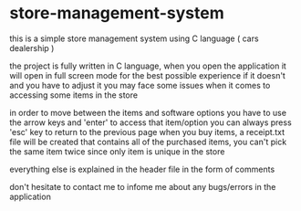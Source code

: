 # store-management-system
this is a simple store management system using C language ( cars dealership )

the project is fully written in C language, when you open the application it will open in full screen mode for the best possible experience
if it doesn't and you have to adjust it you may face some issues when it comes to accessing some items in the store

in order to move between the items and software options you have to use the arrow keys and 'enter' to access that item/option
you can always press 'esc' key to return to the previous page
when you buy items, a receipt.txt file will be created that contains all of the purchased items, you can't pick the same item twice since only 
item is unique in the store

everything else is explained in the header file in the form of comments

don't hesitate to contact me to infome me about any bugs/errors in the application
